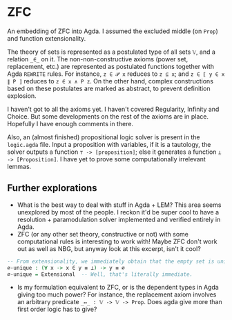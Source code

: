 # ZFC
An embedding of ZFC into Agda. I assumed the excluded middle (on `Prop`) and function extensionality.

The theory of sets is represented as a postulated type of all sets `𝕍`, and a relation `_∈_` on it.
The non-non-constructive axioms (power set, replacement, etc.) are represented as postulated functions together with Agda `REWRITE` rules.
For instance, `z ∈ 𝒫 x` reduces to `z ⊆ x`; and `z ∈ ⟦ y ∈ x ∥ P ⟧` reduces to `z ∈ x ∧ P z`.
On the other hand, complex constructions based on these postulates are marked as abstract, to prevent definition explosion.

I haven't got to all the axioms yet. I haven't covered Regularity, Infinity and Choice. But some developments on the rest of the axioms are in place.
Hopefully I have enough comments in there.

Also, an (almost finished) propositional logic solver is present in the `logic.agda` file. Input a proposition with variables,
if it is a tautology, the solver outputs a function `⊤ -> [proposition]`; else it generates a function `⊥ -> [Proposition]`.
I have yet to prove some computationally irrelevant lemmas.

## Further explorations
- What is the best way to deal with stuff in Agda + LEM? This area seems unexplored by most of the people. I reckon
it'd be super cool to have a resolution + paramodulation solver implemented and verified entirely in Agda.
- ZFC (or any other set theory, constructive or not) with some computational rules is interesting to work with!
Maybe ZFC don't work out as well as NBG, but anyway look at this excerpt, isn't it cool?
```agda
-- From extensionality, we immediately obtain that the empty set is unique.
∅-unique : (∀ x -> x ∈ y ≡ ⊥) -> y ≡ ∅
∅-unique = Extensional  -- Well, that's literally immediate.
```
- Is my formulation equivalent to ZFC, or is the dependent types in Agda giving too much power?
For instance, the replacement axiom involves an arbitrary predicate `_↦_ : 𝕍 -> 𝕍 -> Prop`. Does agda give more than first order logic has to give?

